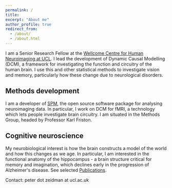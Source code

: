 ```yaml
---
permalink: /
title: 
excerpt: "About me"
author_profile: true
redirect_from: 
  - /about/
  - /about.html
---
```


I am a Senior Research Fellow at the [Wellcome Centre for Human Neuroimaging at UCL](http://www.fil.ion.ucl.ac.uk/). I lead the development of Dynamic Causal Modelling (DCM), a framework for investigating the function and circuitry of the human brain. I use this and other statistical methods to investigate vision and memory, particularly how these  change due to neurological disorders.

## Methods development
I am a developer of [SPM](https://www.fil.ion.ucl.ac.uk/spm/), the open source software package for analysing neuroimaging data. In particular, I work on DCM for fMRI, a technology which lets people investigate brain circuitry. I am situated in the Methods Group, headed by Professor Karl Friston.

## Cognitive neuroscience
My neurobiological interest is how the brain constructs a model of the world and how this changes as we age. In particular, I am interested in the functional anatomy of the hippocampus - a brain structure critical for memory and imagination, which declines early in the progression of Alzheimer's disease. See selected [Publications](/publications).

Contact: peter dot zeidman at ucl.ac.uk
